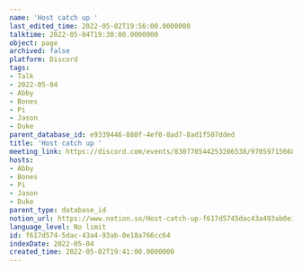 ```yaml
---
name: 'Host catch up '
last_edited_time: 2022-05-02T19:56:00.0000000
talktime: 2022-05-04T19:30:00.0000000
object: page
archived: false
platform: Discord
tags:
- Talk
- 2022-05-04
- Abby
- Bones
- Pi
- Jason
- Duke
parent_database_id: e9339446-880f-4ef0-8ad7-8ad1f507dded
title: 'Host catch up '
meeting_link: https://discord.com/events/830770544253206538/970597156681568276
hosts:
- Abby
- Bones
- Pi
- Jason
- Duke
parent_type: database_id
notion_url: https://www.notion.so/Host-catch-up-f617d5745dac43a493ab0e18a766cc64
language_level: No limit
id: f617d574-5dac-43a4-93ab-0e18a766cc64
indexDate: 2022-05-04
created_time: 2022-05-02T19:41:00.0000000
---
```





